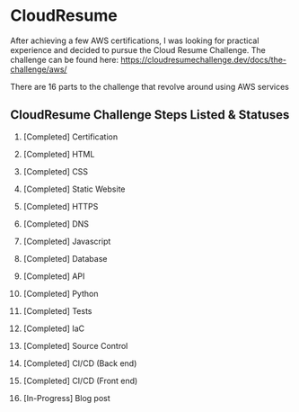 # CloudResume

After achieving a few AWS certifications, I was looking for practical experience and decided to pursue the Cloud Resume Challenge. The challenge can be found here: https://cloudresumechallenge.dev/docs/the-challenge/aws/

There are 16 parts to the challenge that revolve around using AWS services

## CloudResume Challenge Steps Listed & Statuses
1. [Completed] Certification 

2. [Completed] HTML 

3. [Completed] CSS 

4. [Completed] Static Website 

5. [Completed] HTTPS 

6. [Completed] DNS 

7. [Completed] Javascript 

8. [Completed] Database 

9. [Completed] API 

10. [Completed] Python 

11. [Completed] Tests 

12. [Completed] IaC 

13. [Completed] Source Control 

14. [Completed] CI/CD (Back end) 

15. [Completed] CI/CD (Front end) 

16. [In-Progress] Blog post 